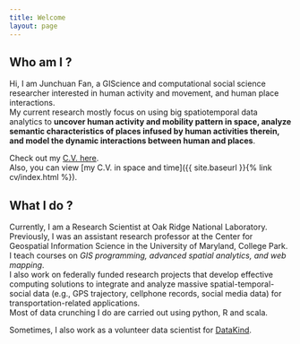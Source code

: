 ```yaml
---
title: Welcome
layout: page
---
```




## Who am I ?

Hi, I am Junchuan Fan, a GIScience and computational social science researcher interested in human activity and movement, and human place interactions.  
My current research mostly focus on using big spatiotemporal data analytics to **uncover human activity and mobility pattern in space, analyze semantic characteristics of places infused by human activities therein, and model the dynamic interactions between human and places**. 

Check out my [C.V. here](https://docs.google.com/document/d/1PoyEGga4Y5A0dTorYs8L0Lygnu1tMwT4imiX2k-FUHA/edit?usp=sharing).  
Also, you can view [my C.V. in space and time]({{ site.baseurl }}{% link cv/index.html %}).  

## What I do ?

Currently, I am a Research Scientist at Oak Ridge National Laboratory. 
Previously, I was an assistant research professor at the Center for Geospatial Information Science in the University of Maryland, College Park.  
I teach courses on *GIS programming, advanced spatial analytics, and web mapping*.  
I also work on federally funded research projects that develop effective computing solutions to  integrate and analyze massive spatial-temporal-social data (e.g., GPS trajectory, cellphone records, social media data) for transportation-related applications.  
Most of data crunching I do are carried out using python, R and scala.  

Sometimes, I also work as a volunteer data scientist for [DataKind](http://www.datakind.org/).  
